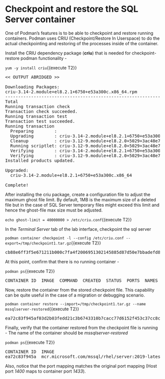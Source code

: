 # Checkpoint and restore the SQL Server container

One of Podman’s features is to be able to checkpoint and restore running containers. Podman uses CRIU (Checkpoint/Restore In Userspace) to do the actual checkpointing and restoring of the processes inside of the container. 

Install the CRIU dependency package (__criu__) that is needed for checkpoint-restore podman functionality -

`yum -y install criu`{{execute T2}}

<pre class="file">
<< OUTPUT ABRIDGED >>

Downloading Packages:
criu-3.14-2.module+el8.2.1+6750+e53a300c.x86_64.rpm                           1.5 MB/s | 500 kB     00:00
--------------------------------------------------------------------------------------------------------------
Total                                                                         1.5 MB/s | 500 kB     00:00
Running transaction check
Transaction check succeeded.
Running transaction test
Transaction test succeeded.
Running transaction
  Preparing        :                                                                                      1/1
  Upgrading        : criu-3.14-2.module+el8.2.1+6750+e53a300c.x86_64                                      1/2
  Cleanup          : criu-3.12-9.module+el8.2.0+5029+3ac48e7d.x86_64                                      2/2
  Running scriptlet: criu-3.12-9.module+el8.2.0+5029+3ac48e7d.x86_64                                      2/2
  Verifying        : criu-3.14-2.module+el8.2.1+6750+e53a300c.x86_64                                      1/2
  Verifying        : criu-3.12-9.module+el8.2.0+5029+3ac48e7d.x86_64                                      2/2
Installed products updated.

Upgraded:
  criu-3.14-2.module+el8.2.1+6750+e53a300c.x86_64

Complete!
</pre>

After installing the criu package, create a configuration file to adjust the maximum ghost file limit. By default, 1MB is the maximum size of a deleted file but in the case of SQL Server temporary files might exceed this limit and hence the ghost-file max size must be adjusted.

`echo ghost-limit = 40000000 > /etc/criu.conf`{{execute T2}}

In the *Terminal Server* tab of the lab interface, checkpoint the sql server 

`podman container checkpoint -l --config /etc/criu.conf --export=/tmp/checkpoint1.tar.gz`{{execute T2}}

<pre class="file">
cb88e6ff3f5e671211b000c7fa4f2006951302145885d87d50e7bbadefd85f27
</pre>

At this point, confirm that there is no running container -

`podman ps`{{execute T2}}

<pre class="file">
CONTAINER ID  IMAGE  COMMAND  CREATED  STATUS  PORTS  NAMES
</pre>

Now, restore the container from the stored checkpoint file. This capability can be quite useful in the case of a migration or debugging scenario. 

`podman container restore --import=/tmp/checkpoint1.tar.gz --name mssqlserver-restored`{{execute T2}}

<pre class="file">
ea72c83f945af03d2b03fedd21c3b6743310b7cacc77d6152f453c37cc8cf56c
</pre>

Finally, verify that the container restored from the checkpoint file is running - The name of the container should be *mssqlserver-restored*

`podman ps`{{execute T2}}

<pre class="file">
CONTAINER ID  IMAGE                                            COMMAND               CREATED             STATUS                 PORTS                   NAMES
ea72c83f945a  mcr.microsoft.com/mssql/rhel/server:2019-latest  /opt/mssql/bin/sq...  About a minute ago  Up About a minute ago  0.0.0.0:1400->1433/tcp  mssqlserver-restored
</pre>

Also, notice that the port mapping matches the original port mapping (Host port *1400* maps to container port *1433*). 
